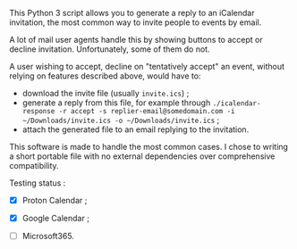 This Python 3 script allows you to generate a reply to an iCalendar invitation, the most common way to invite people to events by email.

A lot of mail user agents handle this by showing buttons to accept or decline invitation. Unfortunately, some of them do not.

A user wishing to accept, decline on "tentatively accept" an event, without relying on features described above, would have to:

* download the invite file (usually `invite.ics`) ;
* generate a reply from this file, for example through `./icalendar-response -r accept -s replier-email@somedomain.com -i ~/Downloads/invite.ics -o ~/Downloads/invite.ics` ;
* attach the generated file to an email replying to the invitation.

This software is made to handle the most common cases. I chose to writing a short portable file with no external dependencies over comprehensive compatibility.

Testing status :

* [x] Proton Calendar ;
* [x] Google Calendar ;
* [ ] Microsoft365.


